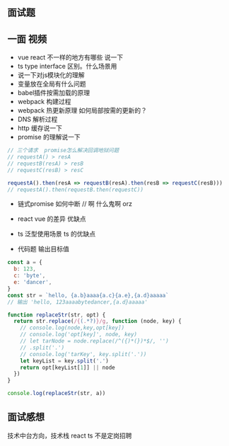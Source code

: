 ## 面试题

## 一面 视频

- vue react 不一样的地方有哪些 说一下
- ts type interface 区别。什么场景用
- 说一下对js模块化的理解
- 变量放在全局有什么问题
- babel插件按需加载的原理
- webpack 构建过程
- webpack 热更新原理 如何局部按需的更新的？
- DNS 解析过程
- http 缓存说一下
- promise 的理解说一下

```js
// 三个请求  promise怎么解决回调地狱问题
// requestA() > resA
// requestB(resA) > resB
// requestC(resB) > resC

requestA().then(resA => requestB(resA).then(resB => requestC(resB)))
// requestA().then(requestB.then(requestC))
```

- 链式promise 如何中断    // 啊 什么鬼啊  orz
- react vue 的差异 优缺点

- ts 泛型使用场景 ts 的优缺点

- 代码题 输出目标值

```js
const a = {
  b: 123,
  c: 'byte',
  e: 'dancer',
}
const str = `hello, {a.b}aaaa{a.c}{a.e},{a.d}aaaaa`
// 输出 'hello, 123aaaabytedancer,{a.d}aaaaa'

function replaceStr(str, opt) {
  return str.replace(/{(.*?)}/g, function (node, key) {
    // console.log(node,key,opt[key])
    // console.log('opt[key]', node, key)
    // let tarNode = node.replace(/^({)*(})*$/, '')
    // .split('.')
    // console.log('tarKey', key.split('.'))
    let keyList = key.split('.')
    return opt[keyList[1]] || node
  })
}

console.log(replaceStr(str, a))
```

## 面试感想

技术中台方向，技术栈 react ts 不是定岗招聘
